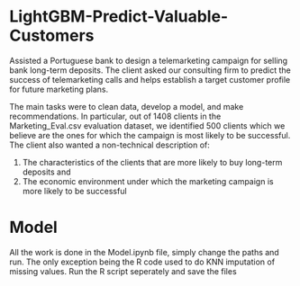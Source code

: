 # LightGBM-Predict-Valuable-Customers
Assisted a Portuguese bank to design a telemarketing campaign for selling bank long-term deposits. The client asked our consulting firm to  predict the success of telemarketing calls and helps establish a target customer profile for future marketing plans. 

The main tasks were to clean data, develop a model, and make recommendations. In particular, out of 1408 clients in the Marketing_Eval.csv evaluation dataset, we identified 500 clients which we believe are the ones for which the campaign is most likely to be successful. The client also wanted a non-technical description of:

1. The characteristics of the clients that are more likely to buy long-term deposits and 
2. The economic environment under which the marketing campaign is more likely to be successful

# Model
All the work is done in the Model.ipynb file, simply change the paths and run. The only exception being the R code used to do KNN imputation of missing values. Run the R script seperately and save the files
